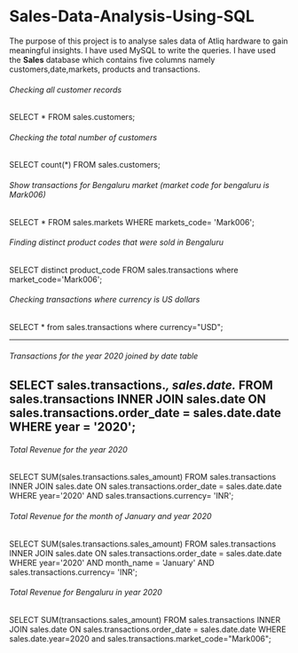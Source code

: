 # Sales-Data-Analysis-Using-SQL
The purpose of this project is to analyse sales data of Atliq hardware to gain meaningful insights. I have used MySQL to write the queries. I have used the **Sales** database which contains five columns namely customers,date,markets, products and transactions.

###### Checking all customer records
SELECT *
FROM sales.customers;

###### Checking the total number of customers
SELECT count(*)
FROM sales.customers;

###### Show transactions for Bengaluru market (market code for bengaluru is Mark006)
SELECT *
FROM sales.markets
WHERE markets_code= 'Mark006';

###### Finding distinct product codes that were sold in Bengaluru
SELECT distinct product_code 
FROM sales.transactions 
where market_code='Mark006';

###### Checking transactions where currency is US dollars
SELECT * from sales.transactions where currency="USD";

--------------------------------------------------------
###### Transactions for the year 2020 joined by date table
SELECT sales.transactions.*, sales.date.*
FROM sales.transactions INNER JOIN sales.date
ON sales.transactions.order_date = sales.date.date
WHERE year = '2020';
---------------------------------------------------------
###### Total Revenue for the year 2020
SELECT SUM(sales.transactions.sales_amount)
FROM sales.transactions 
INNER JOIN sales.date ON sales.transactions.order_date = sales.date.date
WHERE year='2020' AND sales.transactions.currency= 'INR';

###### Total Revenue for the month of January and year 2020
SELECT SUM(sales.transactions.sales_amount)
FROM sales.transactions 
INNER JOIN sales.date ON sales.transactions.order_date = sales.date.date
WHERE year='2020' AND month_name = 'January' AND sales.transactions.currency= 'INR';

###### Total Revenue for Bengaluru in year 2020
SELECT SUM(transactions.sales_amount) 
FROM sales.transactions 
INNER JOIN sales.date ON sales.transactions.order_date = sales.date.date 
WHERE sales.date.year=2020 and sales.transactions.market_code="Mark006";
